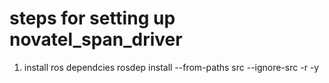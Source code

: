 # steps for setting up novatel_span_driver
1. install ros dependcies
rosdep install --from-paths src --ignore-src -r -y

 



